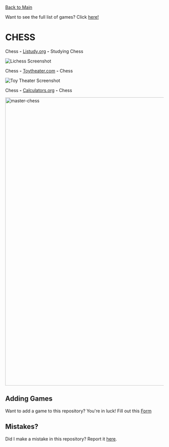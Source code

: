 [Back to Main](/../main/README.md)

Want to see the full list of games? Click [here!](/../main/Categories/All-Games-List.md)

# CHESS

Chess **-** <a href="https://listudy.org/en">Listudy.org</a> **-** Studying Chess

![Lichess Screenshot](https://github.com/Zryak/Open-Games/assets/152645699/a333479e-c973-426c-b4fd-017d8b8a0bd8)

Chess **-** <a href="https://toytheater.com/chess/">Toytheater.com</a> **-** Chess

![Toy Theater Screenshot](https://github.com/Zryak/Open-Games/assets/152645699/f80d63a3-ab6f-4292-a784-c9e517c95dec)

Chess **-** <a href="https://www.calculators.org/games/master-chess/">Calculators.org</a> **-**  Chess

<img width="916" alt="master-chess" src="https://github.com/Zryak/Open-Games/assets/152645699/7c903202-41ac-474c-83a0-ed699cc8a8e2">

## Adding Games
Want to add a game to this repository? You're in luck! Fill out this [Form](https://github.com/Zryak/Open-Games/issues/new?assignees=zryak&labels=game%2Cwebsite%2Cadd+game&projects=&template=WebsiteRequest.yml&title=%5BGame%5D%3A+I+want+)

## Mistakes?
Did I make a mistake in this repository? Report it [here](https://github.com/Zryak/Open-Games/issues/new?assignees=zryak&labels=game%2Cwebsite&projects=&template=Mistake.yml&title=%5BGame%5D%3A+You+wronged+).
